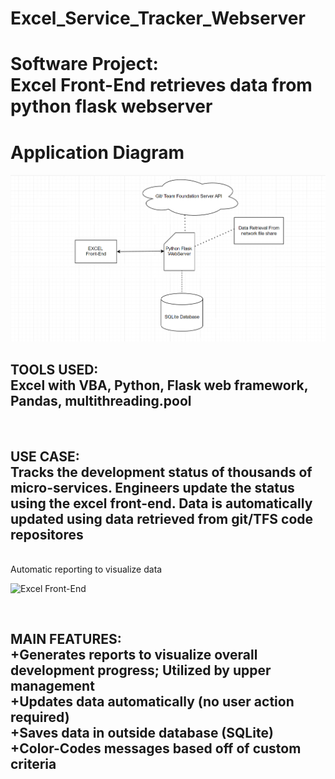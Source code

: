 # Excel_Service_Tracker_Webserver
<h1>Software Project: <br>Excel Front-End retrieves data from python flask webserver</h1>

<h1>Application Diagram</h1>

![Diagram](diagram.png)

<h2>TOOLS USED:<br>Excel with VBA, Python, Flask web framework, Pandas, multithreading.pool</h2>
<br><h2>USE CASE:<br>Tracks the development status of thousands of micro-services.  Engineers update the status using the excel front-end.  Data is automatically updated using data retrieved from git/TFS code repositores</h2><br>Automatic reporting to visualize data
  
![Excel Front-End](picture.png)

<br>
<h2>MAIN FEATURES:<br>+Generates reports to visualize overall development progress; Utilized by upper management<br>+Updates data automatically (no user action required)<br>+Saves data in outside database (SQLite)<br>+Color-Codes messages based off of custom criteria<br>
